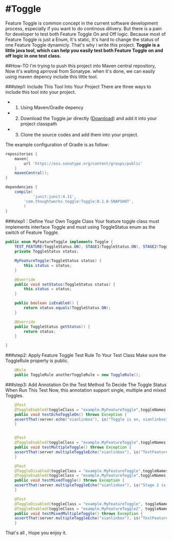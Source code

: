 #Toggle
======
Feature Toggle is common concept in the current software development process, especially if you want to do continous dilivery. But there is a pain for developer to test both Feature Toggle On and Off logic. Because most of Feature Toggle is just a Enum, It's static, It's hard to change the status of one Feature Toggle dynamicly. That's why i write this project.
**Toggle is a little java tool, which can help you easily test both  Feature Toggle on and off logic in one test class.** 

##How-TO
I'm trying to push this project into Maven central repository, Now it's waiting aprroval from Sonatype. when it's done, we can easily using maven depency include this little tool.

###step1: Include This Tool Into Your Project
There are three ways to include this tool into your project.
* 1. Using Maven/Gradle depency
* 2. Download the Toggle.jar directly ([Download](https://oss.sonatype.org/content/repositories/snapshots/com/thoughtworks/toggle/Toggle/0.1.0-SNAPSHOT/Toggle-0.1.0-20130411.100215-1.jar)) and add it into your project classpath
* 3. Clone the source codes and add them into your project.

The example configuration of Gradle is as follow:
```groovy
repositories {
	maven{
		url 'https://oss.sonatype.org/content/groups/public'
	}
	mavenCentral();
}

dependencies {
	compile(
	        'junit:junit:4.11',
		'com.thoughtworks.toggle:Toggle:0.1.0-SNAPSHOT',
		)
}
```

###step1：Define Your Own Toggle Class
Your feature toggle class must implements interface Toggle and must using ToggleStatus enum as the switch of Feature Toggle.
```java
public enum MyFeatureToggle implements Toggle {
	TEST_FEATURE(ToggleStatus.ON), STAGE1(ToggleStatus.ON), STAGE2(ToggleStatus.OFF);
	private ToggleStatus status;

	MyFeatureToggle(ToggleStatus status) {
		this.status = status;
	}

	@Override
	public void setStatus(ToggleStatus status) {
		this.status = status;
	}

	public boolean isEnabled() {
		return status.equals(ToggleStatus.ON);
	}

	@Override
	public ToggleStatus getStatus() {
		return status;
	}

}
```

###step2: Apply Feature Toggle Test Rule To Your Test Class
Make sure the ToggleRule property is public.
```java
    @Rule
    public ToggleRule anotherToggleRule = new ToggleRule();
```

###step3: Add Annotation On the Test Method To Decide The Toggle Status When Run This Test
Now, this annotation support single, multiple and mixed Toggles.
```java
    @Test
    @ToggleEnabled(toggleClass = "example.MyFeatureToggle",toggleNames = "TEST_FEATURE")
    public void testEchoToggleOn() throws Exception {
	assertThat(server.echo("xianlinbox"), is("Toggle is on, xianlinbox"));
	}


    @Test	
    @ToggleEnabled(toggleClass = "example.MyFeatureToggle",toggleNames = {"STAGE1","STAGE2"})
    public void testMultipleToggle() throws Exception {
	assertThat(server.multipleToggleEcho("xianlinbox"), is("TestFeature is on, Stage 1 is on, Stage 2 is on, xianlinbox"));
	}

    @Test
    @ToggleDisabled(toggleClass = "example.MyFeatureToggle",toggleNames = {"STAGE1","TEST_FEATURE"})
    @ToggleEnabled(toggleClass = "example.MyFeatureToggle",toggleNames = "STAGE2")
    public void testMixedToggle() throws Exception {
	assertThat(server.multipleToggleEcho("xianlinbox"), is("Stage 2 is on, xianlinbox"));
	}

    @Test
    @ToggleDisabled(toggleClass = "example.MyFeatureToggle", toggleNames = {"STAGE1", "TEST_FEATURE"})
    @ToggleEnabled(toggleClass = "example.MyFeatureToggle2", toggleNames = "TEST_FEATURE_2")
    public void testMixedMultipleToggle() throws Exception {
	assertThat(server.multipleToggleEcho("xianlinbox"), is("TestFeature 2 is on, xianlinbox"));
	}
```

That's all , Hope you enjoy it.
